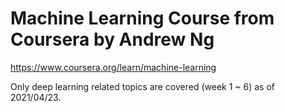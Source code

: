 # Machine Learning Course from Coursera by Andrew Ng

https://www.coursera.org/learn/machine-learning

Only deep learning related topics are covered (week 1 ~ 6) as of 2021/04/23.
